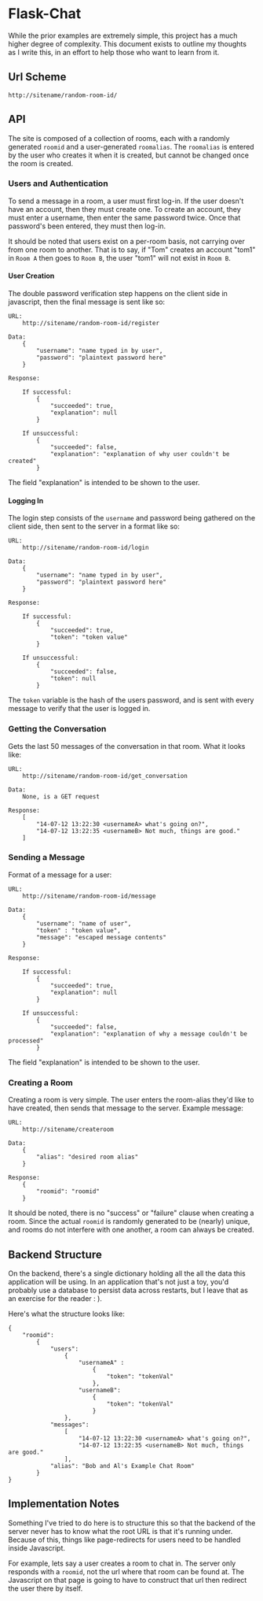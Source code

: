 Flask-Chat
==========

While the prior examples are extremely simple, this project has a much higher degree of complexity. This document exists to outline my thoughts as I write this, in an effort to help those who want to learn from it.


## Url Scheme

	http://sitename/random-room-id/

## API

The site is composed of a collection of rooms, each with a randomly generated `roomid` and a user-generated `roomalias`. The `roomalias` is entered by the user who creates it when it is created, but cannot be changed once the room is created.

### Users and Authentication

To send a message in a room, a user must first log-in. If the user doesn't have an account, then they must create one. To create an account, they must enter a username, then enter the same password twice. Once that password's been entered, they must then log-in.

It should be noted that users exist on a per-room basis, not carrying over from one room to another. That is to say, if "Tom" creates an account "tom1" in `Room A` then goes to `Room B`, the user "tom1" will not exist in `Room B`.

#### User Creation

The double password verification step happens on the client side in javascript, then the final message is sent like so:

	URL:
		http://sitename/random-room-id/register
	
	Data:
		{
			"username": "name typed in by user",
			"password": "plaintext password here"
		}
	
	Response:
	
		If successful:
			{
				"succeeded": true,
				"explanation": null
			}

		If unsuccessful:
			{
				"succeeded": false,
				"explanation": "explanation of why user couldn't be created"
			}

The field "explanation" is intended to be shown to the user.


#### Logging In

The login step consists of the `username` and password being gathered on the client side, then sent to the server in a format like so:

	URL:
		http://sitename/random-room-id/login
	
	Data:
		{
			"username": "name typed in by user",
			"password": "plaintext password here"
		} 
	
	Response:

		If successful:
			{
				"succeeded": true,
				"token": "token value"
			}

		If unsuccessful:
			{
				"succeeded": false,
				"token": null
			}

The `token` variable is the hash of the users password, and is sent with every message to verify that the user is logged in.


### Getting the Conversation

Gets the last 50 messages of the conversation in that room. What it looks like:

	URL:
		http://sitename/random-room-id/get_conversation
	
	Data:
		None, is a GET request

	Response:
		[
			"14-07-12 13:22:30 <usernameA> what's going on?",
			"14-07-12 13:22:35 <usernameB> Not much, things are good."
		]

### Sending a Message

Format of a message for a user:

	URL:
		http://sitename/random-room-id/message

	Data:
		{
			"username": "name of user",
			"token" : "token value",
			"message": "escaped message contents"
		}

	Response:

		If successful:
			{
				"succeeded": true,
				"explanation": null
			}

		If unsuccessful:
			{
				"succeeded": false,
				"explanation": "explanation of why a message couldn't be processed"
			}

The field "explanation" is intended to be shown to the user.


### Creating a Room

Creating a room is very simple. The user enters the room-alias they'd like to have created, then sends that message to the server. Example message:

	URL:
		http://sitename/createroom
	
	Data:
		{
			"alias": "desired room alias"
		}

	Response:
		{
			"roomid": "roomid"
		}

It should be noted, there is no "success" or "failure" clause when creating a room. Since the actual `roomid` is randomly generated to be (nearly) unique, and rooms do not interfere with one another, a room can always be created.

## Backend Structure

On the backend, there's a single dictionary holding all the all the data this application will be using. In an application that's not just a toy, you'd probably use a database to persist data across restarts, but I leave that as an exercise for the reader : ).

Here's what the structure looks like:

	{
		"roomid": 
			{
				"users":
					{
						"usernameA" : 
							{
								"token": "tokenVal"
							},
						"usernameB":
							{
								"token": "tokenVal"
							}
					},
				"messages": 
					[
						"14-07-12 13:22:30 <usernameA> what's going on?",
						"14-07-12 13:22:35 <usernameB> Not much, things are good."
					],
				"alias": "Bob and Al's Example Chat Room"
			}
	}



## Implementation Notes

Something I've tried to do here is to structure this so that the backend of the server never has to know what the root URL is that it's running under. Because of this, things like page-redirects for users need to be handled inside Javascript. 

For example, lets say a user creates a room to chat in. The server only responds with a `roomid`, not the url where that room can be found at. The Javascript on that page is going to have to construct that url then redirect the user there by itself.


